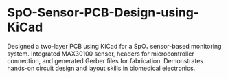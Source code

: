 # SpO-Sensor-PCB-Design-using-KiCad
Designed a two-layer PCB using KiCad for a SpO₂ sensor-based monitoring system. Integrated MAX30100 sensor, headers for microcontroller connection, and generated Gerber files for fabrication. Demonstrates hands-on circuit design and layout skills in biomedical electronics.
